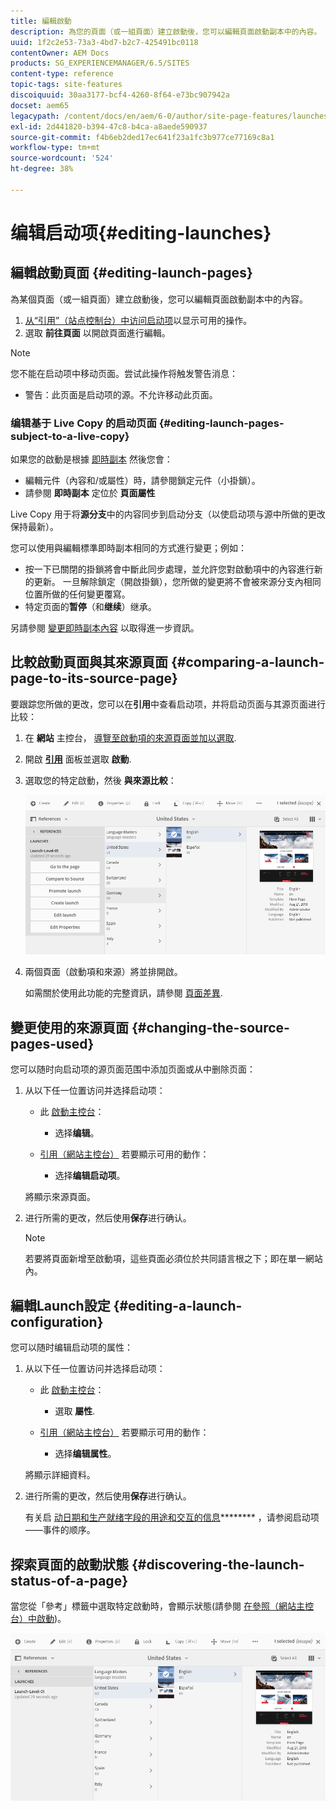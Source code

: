```yaml
---
title: 編輯啟動
description: 為您的頁面（或一組頁面）建立啟動後，您可以編輯頁面啟動副本中的內容。
uuid: 1f2c2e53-73a3-4bd7-b2c7-425491bc0118
contentOwner: AEM Docs
products: SG_EXPERIENCEMANAGER/6.5/SITES
content-type: reference
topic-tags: site-features
discoiquuid: 30aa3177-bcf4-4260-8f64-e73bc907942a
docset: aem65
legacypath: /content/docs/en/aem/6-0/author/site-page-features/launches
exl-id: 2d441820-b394-47c8-b4ca-a8aede590937
source-git-commit: f4b6eb2ded17ec641f23a1fc3b977ce77169c8a1
workflow-type: tm+mt
source-wordcount: '524'
ht-degree: 38%

---
```


# 编辑启动项{#editing-launches}

## 編輯啟動頁面 {#editing-launch-pages}

為某個頁面（或一組頁面）建立啟動後，您可以編輯頁面啟動副本中的內容。

1. [从“引用”（站点控制台）中访问启动项](/help/sites-authoring/launches.md#launches-in-references-sites-console)以显示可用的操作。
1. 選取 **前往頁面** 以開啟頁面進行編輯。

>[!NOTE]
>
>您不能在启动项中移动页面。尝试此操作将触发警告消息：
>
>* 警告：此页面是启动项的源。不允许移动此页面。


### 编辑基于 Live Copy 的启动页面 {#editing-launch-pages-subject-to-a-live-copy}

如果您的啟動是根據 [即時副本](/help/sites-administering/msm.md) 然後您會：

* 編輯元件（內容和/或屬性）時，請參閱鎖定元件（小掛鎖）。
* 請參閱 **即時副本** 定位於 **頁面屬性**

Live Copy 用于将&#x200B;**&#x200B;源分支&#x200B;**&#x200B;中的内容同步到启动分支（以使启动项与源中所做的更改保持最新）。

您可以使用與編輯標準即時副本相同的方式進行變更；例如：

* 按一下已關閉的掛鎖將會中斷此同步處理，並允許您對啟動項中的內容進行新的更新。 一旦解除鎖定（開啟掛鎖），您所做的變更將不會被來源分支內相同位置所做的任何變更覆寫。
* 特定页面的&#x200B;**暂停**（和&#x200B;**继续**）继承。

另請參閱 [變更即時副本內容](/help/sites-administering/msm-livecopy.md#changing-live-copy-content) 以取得進一步資訊。

## 比較啟動頁面與其來源頁面 {#comparing-a-launch-page-to-its-source-page}

要跟踪您所做的更改，您可以在&#x200B;**引用**&#x200B;中查看启动项，并将启动页面与其源页面进行比较：

1. 在 **網站** 主控台， [導覽至啟動項的來源頁面並加以選取](/help/sites-authoring/basic-handling.md#viewingandselectingyourresources).
1. 開啟 **[引用](/help/sites-authoring/basic-handling.md#references)** 面板並選取 **啟動**.
1. 選取您的特定啟動，然後 **與來源比較**：

   ![screen-shot_2019-03-05at121952](assets/screen-shot_2019-03-05at121952.png)

1. 兩個頁面（啟動項和來源）將並排開啟。

   如需關於使用此功能的完整資訊，請參閱 [頁面差異](/help/sites-authoring/page-diff.md).

## 變更使用的來源頁面 {#changing-the-source-pages-used}

您可以随时向启动项的源页面范围中添加页面或从中删除页面：

1. 从以下任一位置访问并选择启动项：

   * 此 [啟動主控台](/help/sites-authoring/launches.md#the-launches-console)：

      * 选择&#x200B;**编辑**。
   * [引用（網站主控台）](/help/sites-authoring/launches.md#launches-in-references-sites-console) 若要顯示可用的動作：

      * 选择&#x200B;**编辑启动项**。

   將顯示來源頁面。

1. 进行所需的更改，然后使用&#x200B;**保存**&#x200B;进行确认。

   >[!NOTE]
   >
   >若要將頁面新增至啟動項，這些頁面必須位於共同語言根之下；即在單一網站內。

## 編輯Launch設定 {#editing-a-launch-configuration}

您可以随时编辑启动项的属性：

1. 从以下任一位置访问并选择启动项：

   * 此 [啟動主控台](/help/sites-authoring/launches.md#the-launches-console)：

      * 選取 **屬性**.
   * [引用（網站主控台）](/help/sites-authoring/launches.md#launches-in-references-sites-console) 若要顯示可用的動作：

      * 选择&#x200B;**编辑属性**。

   將顯示詳細資料。

1. 进行所需的更改，然后使用&#x200B;**保存**&#x200B;进行确认。

   有关启 [动日期和生产就绪字段的用途和交互的信息](/help/sites-authoring/launches.md#launches-the-order-of-events)******** ，请参阅启动项——事件的顺序。

## 探索頁面的啟動狀態 {#discovering-the-launch-status-of-a-page}

當您從「參考」標籤中選取特定啟動時，會顯示狀態(請參閱 [在參照（網站主控台）中啟動](/help/sites-authoring/launches.md#launches-in-references-sites-console))。

![screen-shot_2019-03-05at121901](assets/screen-shot_2019-03-05at121901.png)
